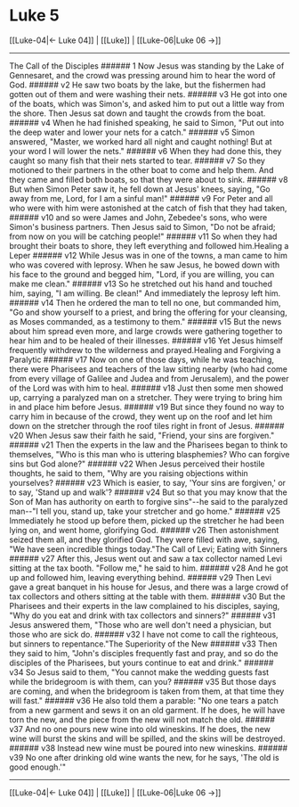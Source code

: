 # Luke 5

[[Luke-04|← Luke 04]] | [[Luke]] | [[Luke-06|Luke 06 →]]
***

The Call of the Disciples ###### 1 Now Jesus was standing by the Lake of Gennesaret, and the crowd was pressing around him to hear the word of God. ###### v2 He saw two boats by the lake, but the fishermen had gotten out of them and were washing their nets. ###### v3 He got into one of the boats, which was Simon's, and asked him to put out a little way from the shore. Then Jesus sat down and taught the crowds from the boat. ###### v4 When he had finished speaking, he said to Simon, "Put out into the deep water and lower your nets for a catch." ###### v5 Simon answered, "Master, we worked hard all night and caught nothing! But at your word I will lower the nets." ###### v6 When they had done this, they caught so many fish that their nets started to tear. ###### v7 So they motioned to their partners in the other boat to come and help them. And they came and filled both boats, so that they were about to sink. ###### v8 But when Simon Peter saw it, he fell down at Jesus' knees, saying, "Go away from me, Lord, for I am a sinful man!" ###### v9 For Peter and all who were with him were astonished at the catch of fish that they had taken, ###### v10 and so were James and John, Zebedee's sons, who were Simon's business partners. Then Jesus said to Simon, "Do not be afraid; from now on you will be catching people!" ###### v11 So when they had brought their boats to shore, they left everything and followed him.Healing a Leper ###### v12 While Jesus was in one of the towns, a man came to him who was covered with leprosy. When he saw Jesus, he bowed down with his face to the ground and begged him, "Lord, if you are willing, you can make me clean." ###### v13 So he stretched out his hand and touched him, saying, "I am willing. Be clean!" And immediately the leprosy left him. ###### v14 Then he ordered the man to tell no one, but commanded him, "Go and show yourself to a priest, and bring the offering for your cleansing, as Moses commanded, as a testimony to them." ###### v15 But the news about him spread even more, and large crowds were gathering together to hear him and to be healed of their illnesses. ###### v16 Yet Jesus himself frequently withdrew to the wilderness and prayed.Healing and Forgiving a Paralytic ###### v17 Now on one of those days, while he was teaching, there were Pharisees and teachers of the law sitting nearby (who had come from every village of Galilee and Judea and from Jerusalem), and the power of the Lord was with him to heal. ###### v18 Just then some men showed up, carrying a paralyzed man on a stretcher. They were trying to bring him in and place him before Jesus. ###### v19 But since they found no way to carry him in because of the crowd, they went up on the roof and let him down on the stretcher through the roof tiles right in front of Jesus. ###### v20 When Jesus saw their faith he said, "Friend, your sins are forgiven." ###### v21 Then the experts in the law and the Pharisees began to think to themselves, "Who is this man who is uttering blasphemies? Who can forgive sins but God alone?" ###### v22 When Jesus perceived their hostile thoughts, he said to them, "Why are you raising objections within yourselves? ###### v23 Which is easier, to say, 'Your sins are forgiven,' or to say, 'Stand up and walk'? ###### v24 But so that you may know that the Son of Man has authority on earth to forgive sins"--he said to the paralyzed man--"I tell you, stand up, take your stretcher and go home." ###### v25 Immediately he stood up before them, picked up the stretcher he had been lying on, and went home, glorifying God. ###### v26 Then astonishment seized them all, and they glorified God. They were filled with awe, saying, "We have seen incredible things today."The Call of Levi; Eating with Sinners ###### v27 After this, Jesus went out and saw a tax collector named Levi sitting at the tax booth. "Follow me," he said to him. ###### v28 And he got up and followed him, leaving everything behind. ###### v29 Then Levi gave a great banquet in his house for Jesus, and there was a large crowd of tax collectors and others sitting at the table with them. ###### v30 But the Pharisees and their experts in the law complained to his disciples, saying, "Why do you eat and drink with tax collectors and sinners?" ###### v31 Jesus answered them, "Those who are well don't need a physician, but those who are sick do. ###### v32 I have not come to call the righteous, but sinners to repentance."The Superiority of the New ###### v33 Then they said to him, "John's disciples frequently fast and pray, and so do the disciples of the Pharisees, but yours continue to eat and drink." ###### v34 So Jesus said to them, "You cannot make the wedding guests fast while the bridegroom is with them, can you? ###### v35 But those days are coming, and when the bridegroom is taken from them, at that time they will fast." ###### v36 He also told them a parable: "No one tears a patch from a new garment and sews it on an old garment. If he does, he will have torn the new, and the piece from the new will not match the old. ###### v37 And no one pours new wine into old wineskins. If he does, the new wine will burst the skins and will be spilled, and the skins will be destroyed. ###### v38 Instead new wine must be poured into new wineskins. ###### v39 No one after drinking old wine wants the new, for he says, 'The old is good enough.'"

***
[[Luke-04|← Luke 04]] | [[Luke]] | [[Luke-06|Luke 06 →]]
